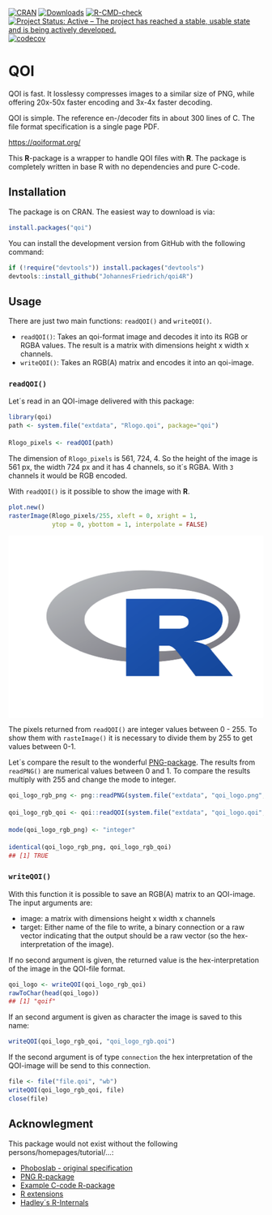 
<!-- README.md is generated from README.Rmd. Please edit that file -->
<!-- badges: start -->

[![CRAN](http://www.r-pkg.org/badges/version/qoi)](https://cran.r-project.org/web/packages/qoi/index.html)
[![Downloads](https://cranlogs.r-pkg.org/badges/grand-total/qoi)](https://www.r-pkg.org/pkg/qoi)
[![R-CMD-check](https://github.com/JohannesFriedrich/qoi4R/actions/workflows/R-CMD-check.yaml/badge.svg)](https://github.com/JohannesFriedrich/qoi4R/actions/workflows/R-CMD-check.yaml)
[![Project Status: Active – The project has reached a stable, usable
state and is being actively
developed.](http://www.repostatus.org/badges/latest/active.svg)](http://www.repostatus.org/#active)
[![codecov](https://codecov.io/github/JohannesFriedrich/qoi4R/graph/badge.svg?token=SHhbrXi8yH)](https://codecov.io/github/JohannesFriedrich/qoi4R)

<!-- badges: end -->

# QOI

QOI is fast. It losslessy compresses images to a similar size of PNG,
while offering 20x-50x faster encoding and 3x-4x faster decoding.

QOI is simple. The reference en-/decoder fits in about 300 lines of C.
The file format specification is a single page PDF.

<https://qoiformat.org/>

This **R**-package is a wrapper to handle QOI files with **R**. The
package is completely written in base R with no dependencies and pure
C-code.

<!-- badges: start -->
<!-- badges: end -->

## Installation

The package is on CRAN. The easiest way to download is via:

``` r
install.packages("qoi")
```

You can install the development version from GitHub with the following
command:

``` r
if (!require("devtools")) install.packages("devtools")
devtools::install_github("JohannesFriedrich/qoi4R")
```

## Usage

There are just two main functions: `readQOI()` and `writeQOI()`.

- `readQOI()`: Takes an qoi-format image and decodes it into its RGB or
  RGBA values. The result is a matrix with dimensions height x width x
  channels.
- `writeQOI()`: Takes an RGB(A) matrix and encodes it into an qoi-image.

### `readQOI()`

Let´s read in an QOI-image delivered with this package:

``` r
library(qoi)
path <- system.file("extdata", "Rlogo.qoi", package="qoi")

Rlogo_pixels <- readQOI(path)
```

The dimension of `Rlogo_pixels` is 561, 724, 4. So the height of the
image is 561 px, the width 724 px and it has 4 channels, so it´s RGBA.
With `3` channels it would be RGB encoded.

With `readQOI()` is it possible to show the image with **R**.

``` r
plot.new()
rasterImage(Rlogo_pixels/255, xleft = 0, xright = 1,
            ytop = 0, ybottom = 1, interpolate = FALSE)
```

<img src="README_figs/README-unnamed-chunk-4-1.png" width="672" style="display: block; margin: auto;" />

The pixels returned from `readQOI()` are integer values between 0 - 255.
To show them with `rasteImage()` it is necessary to divide them by 255
to get values between 0-1.

Let´s compare the result to the wonderful
[PNG-package](https://cran.r-project.org/web/packages/png). The results
from `readPNG()` are numerical values between 0 and 1. To compare the
results multiply with 255 and change the mode to integer.

``` r
qoi_logo_rgb_png <- png::readPNG(system.file("extdata", "qoi_logo.png", package="qoi"))*255L

qoi_logo_rgb_qoi <- qoi::readQOI(system.file("extdata", "qoi_logo.qoi", package="qoi"))

mode(qoi_logo_rgb_png) <- "integer"

identical(qoi_logo_rgb_png, qoi_logo_rgb_qoi)
## [1] TRUE
```

### `writeQOI()`

With this function it is possible to save an RGB(A) matrix to an
QOI-image. The input arguments are:

- image: a matrix with dimensions height x width x channels
- target: Either name of the file to write, a binary connection or a raw
  vector indicating that the output should be a raw vector (so the
  hex-interpretation of the image).

If no second argument is given, the returned value is the
hex-interpretation of the image in the QOI-file format.

``` r
qoi_logo <- writeQOI(qoi_logo_rgb_qoi)
rawToChar(head(qoi_logo))
## [1] "qoif"
```

If an second argument is given as character the image is saved to this
name:

``` r
writeQOI(qoi_logo_rgb_qoi, "qoi_logo_rgb.qoi")
```

If the second argument is of type `connection` the hex interpretation of
the QOI-image will be send to this connection.

``` r
file <- file("file.qoi", "wb")
writeQOI(qoi_logo_rgb_qoi, file)
close(file)
```

## Acknowlegment

This package would not exist without the following
persons/homepages/tutorial/…:

- [Phoboslab - original specification](https://github.com/phoboslab/qoi)
- [PNG R-package](https://github.com/s-u/png)
- [Example C-code
  R-package](https://github.com/coolbutuseless/simplecall)
- [R
  extensions](https://cran.r-project.org/doc/manuals/r-release/R-exts.html)
- [Hadley´s R-Internals](https://github.com/hadley/r-internals)
